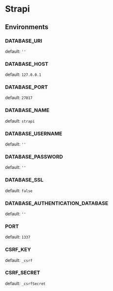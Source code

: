 # Strapi

## Environments

### DATABASE_URI
default: `''`

### DATABASE_HOST
default: `127.0.0.1`

### DATABASE_PORT
default: `27017`

### DATABASE_NAME
default: `strapi`

### DATABASE_USERNAME
default: `''`

### DATABASE_PASSWORD
default: `''`

### DATABASE_SSL
default: `false`

### DATABASE_AUTHENTICATION_DATABASE
default: `''`

### PORT
default: `1337`

### CSRF_KEY
default: `_csrf`

### CSRF_SECRET
default: `_csrfSecret`

